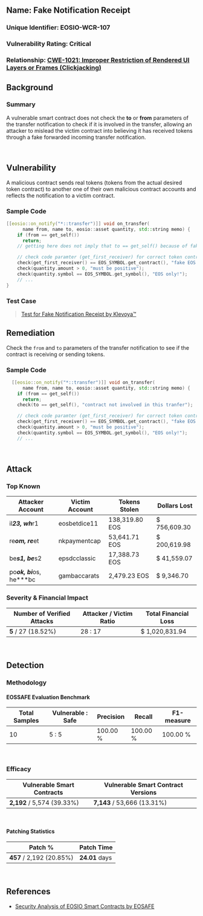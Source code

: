 <br/>

## Name: Fake Notification Receipt

### Unique Identifier: EOSIO-WCR-107

### Vulnerability Rating: Critical

### Relationship: [CWE-1021: Improper Restriction of Rendered UI Layers or Frames (Clickjacking)](https://cwe.mitre.org/data/definitions/1021.html)

## Background

### Summary

A vulnerable smart contract does not check the **to** or **from** parameters of the transfer notification to check if it is involved in the transfer, allowing an attacker to mislead the victim contract into believing it has received tokens through a fake forwarded incoming transfer notification.

<br/>

## Vulnerability

A malicious contract sends real tokens (tokens from the actual desired token contract) to another one of their own malicious contract accounts and reflects the notification to a victim contract.

### Sample Code

```cpp
[[eosio::on_notify("*::transfer")]] void on_transfer(
      name from, name to, eosio::asset quantity, std::string memo) {
    if (from == get_self())
      return;
    // getting here does not imply that to == get_self() because of fake notifications

    // check code paramter (get_first_receiver) for correct token contract
    check(get_first_receiver() == EOS_SYMBOL.get_contract(), "fake EOS not accepted");
    check(quantity.amount > 0, "must be positive");
    check(quantity.symbol == EOS_SYMBOL.get_symbol(), "EOS only!");
    // ...
}
```

### Test Case
> [Test for Fake Notification Receipt by Klevoya™](../test_cases/wcr-107/)

## Remediation

Check the `from` and `to` parameters of the transfer notification to see if the contract is receiving or sending tokens.

### Sample Code

```cpp
  [[eosio::on_notify("*::transfer")]] void on_transfer(
      name from, name to, eosio::asset quantity, std::string memo) {
    if (from == get_self())
      return;
    check(to == get_self(), "contract not involved in this tranfer");

    // check code paramter (get_first_receiver) for correct token contract
    check(get_first_receiver() == EOS_SYMBOL.get_contract(), "fake EOS not accepted");
    check(quantity.amount > 0, "must be positive");
    check(quantity.symbol == EOS_SYMBOL.get_symbol(), "EOS only!");
    // ...
```

<br/>

## Attack 

### Top Known
| Attacker Account | Victim Account | Tokens Stolen | Dollars Lost  
| ------ | ------ | ------ | ------
| il***23, wh***r1 | eosbetdice11 | 138,319.80  EOS | $ 756,609.30
| re***om, re***et | nkpaymentcap | 53,641.71 EOS | $ 200,619.98 
| be***s1, be***s2 | epsdcclassic | 17,388.73 EOS | $ 41,559.07
| po***ok, bi***os, he***bc | gambaccarats | 2,479.23 EOS | $ 9,346.70

### Severity & Financial Impact
| Number of Verified Attacks | Attacker / Victim Ratio | Total Financial Loss
| ------ | ------ | ------
| **5** / 27 (18.52%) | 28 : 17 | $ 1,020,831.94

<br/>

## Detection
### Methodology
#### EOSSAFE Evaluation Benchmark

| Total Samples | Vulnerable : Safe | Precision | Recall | F1-measure 
| ------ | ------ | ------ | ------ | ------ 
| 10 | 5 : 5 | 100.00 % | 100.00 % | 100.00 %

<br/>

### Efficacy
| Vulnerable Smart Contracts | Vulnerable Smart Contract Versions
| ------ | ------
| **2,192** / 5,574 (39.33%) | **7,143** / 53,666 (13.31%)

<br/>

#### Patching Statistics
| Patch % | Patch Time
| ------ | ------
| **457** / 2,192 (20.85%) | **24.01** days

<br/>

## References
- [Security Analysis of EOSIO Smart Contracts by EOSAFE](https://arxiv.org/abs/2003.06568)

